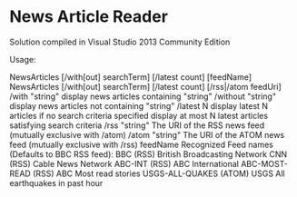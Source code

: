 # News Article Reader

Solution compiled in Visual Studio 2013 Community Edition

Usage:

NewsArticles [/with[out] searchTerm] [/latest count] [feedName]
NewsArticles [/with[out] searchTerm] [/latest count] [/rss|/atom feedUri]
  /with     "string"  display news articles containing "string"
  /without  "string"  display news articles not containing "string"
  /latest   N           display latest N articles if no search criteria specified
                        display at most N latest articles satisfying search criteria
  /rss      "string"  The URI of the RSS news feed (mutually exclusive with /atom)
  /atom     "string"  The URI of the ATOM news feed (mutually exclusive with /rss)
  feedName              Recognized Feed names (Defaults to BBC RSS feed):
                            BBC                (RSS)   British Broadcasting Network
                            CNN                (RSS)   Cable News Network
                            ABC-INT            (RSS)   ABC International
                            ABC-MOST-READ      (RSS)   ABC Most read stories
                            USGS-ALL-QUAKES    (ATOM)  USGS All earthquakes in past hour


